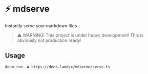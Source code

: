 # ⚡ mdserve
Instantly serve your markdown files

> ⚠️ WARNING! This project is under heavy development! This is obviously not production ready!

## Usage

```console
deno run -A https://deno.land/x/mdserve/serve.ts
```